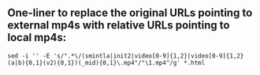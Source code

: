 ## One-liner to replace the original URLs pointing to external mp4s with relative URLs pointing to local mp4s:

```
sed -i '' -E 's/".*\/(smintla|init2|video[0-9]{1,2}|video[0-9]{1,2}(a|b){0,1}(v2){0,1})(_mid){0,1}\.mp4"/"\1.mp4"/g' *.html
```